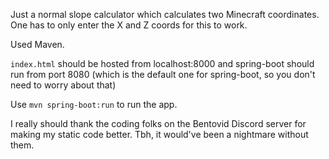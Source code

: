 Just a normal slope calculator which calculates two Minecraft coordinates. One has to only enter the X and Z coords for this to work. 

Used Maven.

`index.html` should be hosted from localhost:8000 
and spring-boot should run from port 8080
(which is the default one for spring-boot, so you don't need to worry about that)

Use `mvn spring-boot:run` to run the app.

I really should thank the coding folks on the Bentovid Discord server for making my static code better. Tbh, it would've been a nightmare without them.
